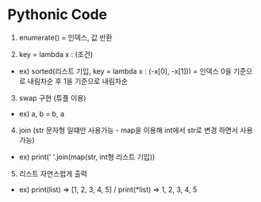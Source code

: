 Pythonic Code
==

1. enumerate() = 인덱스, 값 반환

2. key = lambda x : (조건)
* ex) sorted(리스트 기입, key = lambda x : (-x[0], -x[1])) = 인덱스 0을 기준으로 내림차순 후 1을 기준으로 내림차순
3. swap 구현 (튜플 이용)
* ex) a, b = b, a
4. join (str 문자형 일떄만 사용가능 - map을 이용해 int에서 str로 변경 하면서 사용 가능)
* ex) print(' '.join(map(str, int형 리스트 기입))
5. 리스트 자연스럽게 출력
* ex) print(list) => [1, 2, 3, 4, 5] / print(*list) => 1, 2, 3, 4, 5
